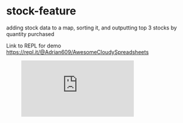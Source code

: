 # stock-feature
adding stock data to a map, sorting it, and outputting top 3 stocks by quantity purchased 

Link to REPL for demo
https://repl.it/@Adrian609/AwesomeCloudySpreadsheets

<figure class="video_container">
 <iframe src="https://repl.it/@Adrian609/AwesomeCloudySpreadsheets?lite=true" frameborder="0" allowfullscreen="true"></iframe>
</figure>
